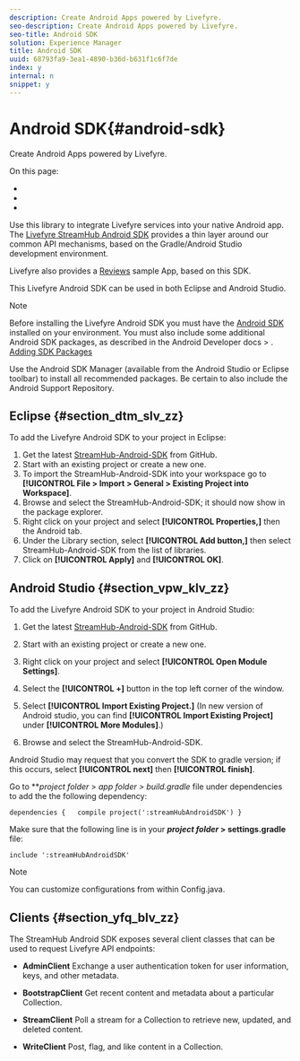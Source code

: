 ```yaml
---
description: Create Android Apps powered by Livefyre.
seo-description: Create Android Apps powered by Livefyre.
seo-title: Android SDK
solution: Experience Manager
title: Android SDK
uuid: 68793fa9-3ea1-4890-b36d-b631f1c6f7de
index: y
internal: n
snippet: y
---
```


# Android SDK{#android-sdk}

Create Android Apps powered by Livefyre.

On this page:

* [](#c_android_sdk/section_dtm_slv_zz) 
* [](#c_android_sdk/section_vpw_klv_zz) 
* [](#c_android_sdk/section_yfq_blv_zz)

Use this library to integrate Livefyre services into your native Android app. The [Livefyre StreamHub Android SDK](https://github.com/Livefyre/StreamHub-Android-SDK) provides a thin layer around our common API mechanisms, based on the Gradle/Android Studio development environment.

Livefyre also provides a [Reviews](https://github.com/Livefyre/StreamHub-iOS-Reviews-App) sample App, based on this SDK.

This Livefyre Android SDK can be used in both Eclipse and Android Studio.

>[!NOTE]
>
>Before installing the Livefyre Android SDK you must have the [Android SDK](http://developer.android.com/sdk/index.html) installed on your environment. You must also include some additional Android SDK packages, as described in the Android Developer docs > .
>[Adding SDK Packages](http://developer.android.com/sdk/installing/adding-packages.html)

Use the Android SDK Manager (available from the Android Studio or Eclipse toolbar) to install all recommended packages. Be certain to also include the Android Support Repository.

## Eclipse {#section_dtm_slv_zz}

To add the Livefyre Android SDK to your project in Eclipse:

1. Get the latest [StreamHub-Android-SDK](https://github.com/Livefyre/StreamHub-Android-SDK) from GitHub.
1. Start with an existing project or create a new one.
1. To import the StreamHub-Android-SDK into your workspace go to **[!UICONTROL File > Import > General > Existing Project into Workspace]**.
1. Browse and select the StreamHub-Android-SDK; it should now show in the package explorer.
1. Right click on your project and select **[!UICONTROL Properties,]** then the Android tab.
1. Under the Library section, select **[!UICONTROL Add button,]** then select StreamHub-Android-SDK from the list of libraries.
1. Click on **[!UICONTROL Apply]** and **[!UICONTROL OK]**.

## Android Studio {#section_vpw_klv_zz}

To add the Livefyre Android SDK to your project in Android Studio:

1. Get the latest [StreamHub-Android-SDK](https://github.com/Livefyre/StreamHub-Android-SDK) from GitHub.
1. Start with an existing project or create a new one.
1. Right click on your project and select **[!UICONTROL Open Module Settings]**.
1. Select the **[!UICONTROL +]** button in the top left corner of the window.
1. Select **[!UICONTROL Import Existing Project.]** (In new version of Android studio, you can find **[!UICONTROL Import Existing Project]** under **[!UICONTROL More Modules]**.)

1. Browse and select the StreamHub-Android-SDK.

Android Studio may request that you convert the SDK to gradle version; if this occurs, select **[!UICONTROL next]** then **[!UICONTROL finish]**.

Go to ***project folder* > *app folder *> build.gradle** file under dependencies to add the the following dependency:

```
dependencies {   compile project(':streamHubAndroidSDK') } 

```

Make sure that the following line is in your ***project folder* > settings.gradle** file:

```
include ':streamHubAndroidSDK' 

```

>[!NOTE]
>
>You can customize configurations from within Config.java.

## Clients {#section_yfq_blv_zz}

The StreamHub Android SDK exposes several client classes that can be used to request Livefyre API endpoints:

* **AdminClient** Exchange a user authentication token for user information, keys, and other metadata.

* **BootstrapClient** Get recent content and metadata about a particular Collection.

* **StreamClient** Poll a stream for a Collection to retrieve new, updated, and deleted content.

* **WriteClient** Post, flag, and like content in a Collection.

